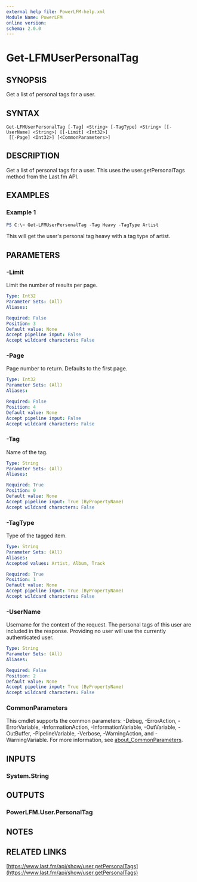 ```yaml
---
external help file: PowerLFM-help.xml
Module Name: PowerLFM
online version:
schema: 2.0.0
---
```


# Get-LFMUserPersonalTag

## SYNOPSIS
Get a list of personal tags for a user.

## SYNTAX

```
Get-LFMUserPersonalTag [-Tag] <String> [-TagType] <String> [[-UserName] <String>] [[-Limit] <Int32>]
 [[-Page] <Int32>] [<CommonParameters>]
```

## DESCRIPTION
Get a list of personal tags for a user. This uses the user.getPersonalTags method from the Last.fm API.

## EXAMPLES

### Example 1
```powershell
PS C:\> Get-LFMUserPersonalTag -Tag Heavy -TagType Artist
```

This will get the user's personal tag heavy with a tag type of artist.

## PARAMETERS

### -Limit
Limit the number of results per page.

```yaml
Type: Int32
Parameter Sets: (All)
Aliases:

Required: False
Position: 3
Default value: None
Accept pipeline input: False
Accept wildcard characters: False
```

### -Page
Page number to return. Defaults to the first page.

```yaml
Type: Int32
Parameter Sets: (All)
Aliases:

Required: False
Position: 4
Default value: None
Accept pipeline input: False
Accept wildcard characters: False
```

### -Tag
Name of the tag.

```yaml
Type: String
Parameter Sets: (All)
Aliases:

Required: True
Position: 0
Default value: None
Accept pipeline input: True (ByPropertyName)
Accept wildcard characters: False
```

### -TagType
Type of the tagged item.

```yaml
Type: String
Parameter Sets: (All)
Aliases:
Accepted values: Artist, Album, Track

Required: True
Position: 1
Default value: None
Accept pipeline input: True (ByPropertyName)
Accept wildcard characters: False
```

### -UserName
Username for the context of the request. The personal tags of this user are included in the response. Providing no user will use the currently authenticated user.

```yaml
Type: String
Parameter Sets: (All)
Aliases:

Required: False
Position: 2
Default value: None
Accept pipeline input: True (ByPropertyName)
Accept wildcard characters: False
```

### CommonParameters
This cmdlet supports the common parameters: -Debug, -ErrorAction, -ErrorVariable, -InformationAction, -InformationVariable, -OutVariable, -OutBuffer, -PipelineVariable, -Verbose, -WarningAction, and -WarningVariable. For more information, see [about_CommonParameters](http://go.microsoft.com/fwlink/?LinkID=113216).

## INPUTS

### System.String

## OUTPUTS

### PowerLFM.User.PersonalTag

## NOTES

## RELATED LINKS

[https://www.last.fm/api/show/user.getPersonalTags](https://www.last.fm/api/show/user.getPersonalTags)
